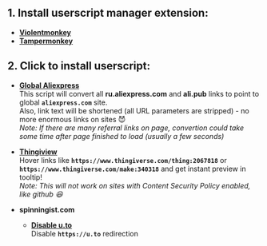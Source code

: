 **1. Install userscript manager extension:**
   ---------------------------------

   * **[Violentmonkey](https://violentmonkey.github.io/get-it/)**
   * **[Tampermonkey](https://tampermonkey.net)**

**2. Click to install userscript:**
   --------------------------------

   * **[Global Aliexpress](https://github.com/Perlovka/userscripts/raw/master/global_aliexpress/global_aliexpress.user.js)**  
      This script will convert all **ru.aliexpress.com** and **ali.pub** links to point to global **`aliexpress.com`** site.  
      Also, link text will be shortened (all URL parameters are stripped) - no more enormous links on sites :smiling_imp:  
      *Note: If there are many referral links on page, convertion could take some time after page finished to load (usually a few seconds)*

   * **[Thingiview](https://github.com/Perlovka/userscripts/raw/master/thingiview/thingiview.user.js)**  
      Hover links like **`https://www.thingiverse.com/thing:2067818`** or **`https://www.thingiverse.com/make:340318`** and get instant preview in tooltip!  
      *Note: This will not work on sites with Content Security Policy enabled, like github :laughing:*

   * **spinningist.com**
     * **[Disable u.to](https://github.com/Perlovka/userscripts/raw/master/spinningist.com/no_uto.user.js)**  
       Disable **`https://u.to`** redirection
